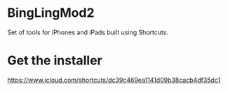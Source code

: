 # BingLingMod2
Set of tools for iPhones and iPads built using Shortcuts.

# Get the installer
https://www.icloud.com/shortcuts/dc39c469ea1141d09b38cacb4df35dc1